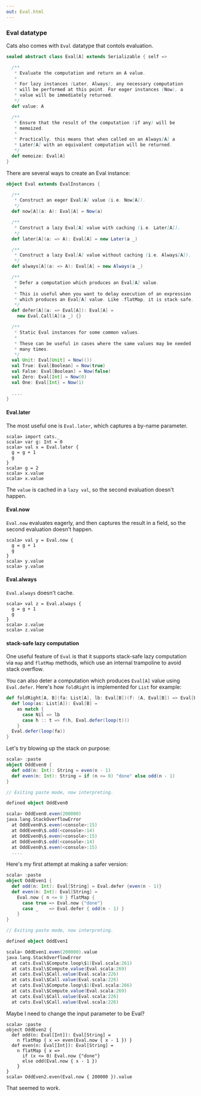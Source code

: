 ```yaml
---
out: Eval.html
---
```


### Eval datatype

Cats also comes with `Eval` datatype that contols evaluation.

```scala
sealed abstract class Eval[A] extends Serializable { self =>

  /**
   * Evaluate the computation and return an A value.
   *
   * For lazy instances (Later, Always), any necessary computation
   * will be performed at this point. For eager instances (Now), a
   * value will be immediately returned.
   */
  def value: A

  /**
   * Ensure that the result of the computation (if any) will be
   * memoized.
   *
   * Practically, this means that when called on an Always[A] a
   * Later[A] with an equivalent computation will be returned.
   */
  def memoize: Eval[A]
}
```

There are several ways to create an Eval instance:

```scala
object Eval extends EvalInstances {

  /**
   * Construct an eager Eval[A] value (i.e. Now[A]).
   */
  def now[A](a: A): Eval[A] = Now(a)

  /**
   * Construct a lazy Eval[A] value with caching (i.e. Later[A]).
   */
  def later[A](a: => A): Eval[A] = new Later(a _)

  /**
   * Construct a lazy Eval[A] value without caching (i.e. Always[A]).
   */
  def always[A](a: => A): Eval[A] = new Always(a _)

  /**
   * Defer a computation which produces an Eval[A] value.
   *
   * This is useful when you want to delay execution of an expression
   * which produces an Eval[A] value. Like .flatMap, it is stack-safe.
   */
  def defer[A](a: => Eval[A]): Eval[A] =
    new Eval.Call[A](a _) {}

  /**
   * Static Eval instances for some common values.
   *
   * These can be useful in cases where the same values may be needed
   * many times.
   */
  val Unit: Eval[Unit] = Now(())
  val True: Eval[Boolean] = Now(true)
  val False: Eval[Boolean] = Now(false)
  val Zero: Eval[Int] = Now(0)
  val One: Eval[Int] = Now(1)

  ....
}
```

#### Eval.later

The most useful one is `Eval.later`, which captures a by-name parameter.

```console:new
scala> import cats._
scala> var g: Int = 0
scala> val x = Eval.later {
  g = g + 1
  g
}
scala> g = 2
scala> x.value
scala> x.value
```

The `value` is cached in a `lazy val`, so the second evaluation doesn't happen.

#### Eval.now

`Eval.now` evaluates eagerly, and then captures the result in a field, so the second evaluation doesn't happen.

```console
scala> val y = Eval.now {
  g = g + 1
  g
}
scala> y.value
scala> y.value
```

#### Eval.always

`Eval.always` doesn't cache.

```console
scala> val z = Eval.always {
  g = g + 1
  g
}
scala> z.value
scala> z.value
```

#### stack-safe lazy computation

One useful feature of `Eval` is that it supports stack-safe lazy computation via `map` and `flatMap` methods,
which use an internal trampoline to avoid stack overflow.

You can also deter a computation which produces `Eval[A]` value using `Eval.defer`. Here's how `foldRight` is implemented for `List` for example:

```scala
def foldRight[A, B](fa: List[A], lb: Eval[B])(f: (A, Eval[B]) => Eval[B]): Eval[B] = {
  def loop(as: List[A]): Eval[B] =
    as match {
      case Nil => lb
      case h :: t => f(h, Eval.defer(loop(t)))
    }
  Eval.defer(loop(fa))
}
```

Let's try blowing up the stack on purpose:

```scala
scala> :paste
object OddEven0 {
  def odd(n: Int): String = even(n - 1)
  def even(n: Int): String = if (n <= 0) "done" else odd(n - 1)
}

// Exiting paste mode, now interpreting.

defined object OddEven0

scala> OddEven0.even(200000)
java.lang.StackOverflowError
  at OddEven0\$.even(<console>:15)
  at OddEven0\$.odd(<console>:14)
  at OddEven0\$.even(<console>:15)
  at OddEven0\$.odd(<console>:14)
  at OddEven0\$.even(<console>:15)
  ....
```

Here's my first attempt at making a safer version:

```scala
scala> :paste
object OddEven1 {
  def odd(n: Int): Eval[String] = Eval.defer {even(n - 1)}
  def even(n: Int): Eval[String] =
    Eval.now { n <= 0 } flatMap {
      case true => Eval.now {"done"}
      case _    => Eval.defer { odd(n - 1) }
    }
}

// Exiting paste mode, now interpreting.

defined object OddEven1

scala> OddEven1.even(200000).value
java.lang.StackOverflowError
  at cats.Eval\$Compute.loop\$1(Eval.scala:261)
  at cats.Eval\$Compute.value(Eval.scala:269)
  at cats.Eval\$Call.value(Eval.scala:226)
  at cats.Eval\$Call.value(Eval.scala:226)
  at cats.Eval\$Compute.loop\$1(Eval.scala:266)
  at cats.Eval\$Compute.value(Eval.scala:269)
  at cats.Eval\$Call.value(Eval.scala:226)
  at cats.Eval\$Call.value(Eval.scala:226)
```

Maybe I need to change the input parameter to be Eval?

```console
scala> :paste
object OddEven2 {
  def odd(n: Eval[Int]): Eval[String] =
    n flatMap { x => even(Eval.now { x - 1 }) }
  def even(n: Eval[Int]): Eval[String] =
    n flatMap { x =>
      if (x <= 0) Eval.now {"done"}
      else odd(Eval.now { x - 1 })
    }
}
scala> OddEven2.even(Eval.now { 200000 }).value
```

That seemed to work.
